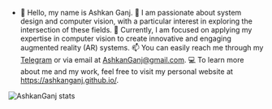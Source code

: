 - 👋 Hello, my name is Ashkan Ganj.
👀 I am passionate about system design and computer vision, with a particular interest in exploring the intersection of these fields.
🌱 Currently, I am focused on applying my expertise in computer vision to create innovative and engaging augmented reality (AR) systems.
📫 You can easily reach me through my <a href="https://t.me/ashkan_ganj">Telegram</a> or via email at <a href="mailto:AshkanGanj@gmail.com">AshkanGanj@gmail.com</a>.
💻 To learn more about me and my work, feel free to visit my personal website at <a href="https://ashkanganj.github.io/">https://ashkanganj.github.io/</a>.
<!---
Ashkan-Agc/Ashkan-Agc is a ✨ special ✨ repository because its `README.md` (this file) appears on your GitHub profile.
You can click the Preview link to take a look at your changes.
--->

<!-- ![AshkanGanj stats](https://github-readme-stats.vercel.app/api?username=AshkanGanj&show_icons=false&theme=radical&count_private=true) -->

![AshkanGanj stats](https://github-readme-stats.vercel.app/api?username=AshkanGanj)

<!-- ![AshkanGanj stats](https://github-readme-stats.vercel.app/api/top-langs/?username=AshkanGanj&show_icons=true&theme=radical&layout=compact) -->

<!-- ![](https://komarev.com/ghpvc/?username=AshkanGanj&style=plastic) -->
